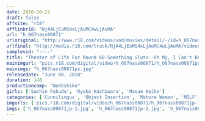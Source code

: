 ```yaml
---
date: 2018-10-27
draft: false
affsite: "r18"
afflinkr18: "NjA4LjEuMS4xLjAuMC4wLjAuMA"
url: "h_067nass00871"
urloriginal: "http://www.r18.com/videos/vod/movies/detail/-/id=h_067nass00871"
urlfinal: "http://media.r18.com/track/NjA4LjEuMS4xLjAuMC4wLjAuMA/videos/vod/movies/detail/-/id=h_067nass00871"
samplevid: "----"
title: "Theater of Life For Round 60-Something Sluts--Oh My, I Can't Believe This Old Girl's Lady Parts Have Got You Turned On. Makes Me Happy To Know I Can Still Get Men That Hard! Come Give It To Me, Baby! I'm Going To Make You Even Happier! It Feels So Good To Hold A Man Inside My Plump 60-Year Old Slit!"
mainimgurl: "pics.r18.com/digital/video/h_067nass00871/h_067nass00871ps.jpg"
mainimgs: "h_067nass00871ps.jpg"
releasedate: "June 08, 2018"
duration: 148
productioncomp: "Nadeshiko"
girls: ['Sachie Fukuda', 'Ryoko Kashiwara', 'Masae Koike']
categories: ['Cunnilingus', 'Object Insertion', 'Mature Woman', 'MILF', 'Married Woman', 'Adultery', 'Big Tits', 'Chubby', 'Big Tits Lover', 'Genital Close-Up']
imgurls: ['pics.r18.com/digital/video/h_067nass00871/h_067nass00871jp-1.jpg', 'pics.r18.com/digital/video/h_067nass00871/h_067nass00871jp-2.jpg', 'pics.r18.com/digital/video/h_067nass00871/h_067nass00871jp-3.jpg', 'pics.r18.com/digital/video/h_067nass00871/h_067nass00871jp-4.jpg', 'pics.r18.com/digital/video/h_067nass00871/h_067nass00871jp-5.jpg', 'pics.r18.com/digital/video/h_067nass00871/h_067nass00871jp-6.jpg', 'pics.r18.com/digital/video/h_067nass00871/h_067nass00871jp-7.jpg', 'pics.r18.com/digital/video/h_067nass00871/h_067nass00871jp-8.jpg', 'pics.r18.com/digital/video/h_067nass00871/h_067nass00871jp-9.jpg', 'pics.r18.com/digital/video/h_067nass00871/h_067nass00871jp-10.jpg', 'pics.r18.com/digital/video/h_067nass00871/h_067nass00871jp-11.jpg', 'pics.r18.com/digital/video/h_067nass00871/h_067nass00871jp-12.jpg', 'pics.r18.com/digital/video/h_067nass00871/h_067nass00871jp-13.jpg', 'pics.r18.com/digital/video/h_067nass00871/h_067nass00871jp-14.jpg', 'pics.r18.com/digital/video/h_067nass00871/h_067nass00871jp-15.jpg', 'pics.r18.com/digital/video/h_067nass00871/h_067nass00871jp-16.jpg', 'pics.r18.com/digital/video/h_067nass00871/h_067nass00871jp-17.jpg', 'pics.r18.com/digital/video/h_067nass00871/h_067nass00871jp-18.jpg', 'pics.r18.com/digital/video/h_067nass00871/h_067nass00871jp-19.jpg', 'pics.r18.com/digital/video/h_067nass00871/h_067nass00871jp-20.jpg']
imgs: ['h_067nass00871jp-1.jpg', 'h_067nass00871jp-2.jpg', 'h_067nass00871jp-3.jpg', 'h_067nass00871jp-4.jpg', 'h_067nass00871jp-5.jpg', 'h_067nass00871jp-6.jpg', 'h_067nass00871jp-7.jpg', 'h_067nass00871jp-8.jpg', 'h_067nass00871jp-9.jpg', 'h_067nass00871jp-10.jpg', 'h_067nass00871jp-11.jpg', 'h_067nass00871jp-12.jpg', 'h_067nass00871jp-13.jpg', 'h_067nass00871jp-14.jpg', 'h_067nass00871jp-15.jpg', 'h_067nass00871jp-16.jpg', 'h_067nass00871jp-17.jpg', 'h_067nass00871jp-18.jpg', 'h_067nass00871jp-19.jpg', 'h_067nass00871jp-20.jpg']
---
```

